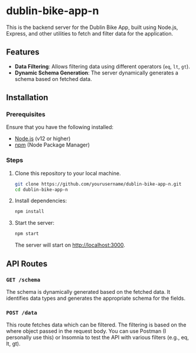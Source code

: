 # dublin-bike-app-n
 
This is the backend server for the Dublin Bike App, built using Node.js, Express, and other utilities to fetch and filter data for the application.

## Features

- **Data Filtering**: Allows filtering data using different operators (`eq`, `lt`, `gt`).
- **Dynamic Schema Generation**: The server dynamically generates a schema based on fetched data.


## Installation

### Prerequisites

Ensure that you have the following installed:

- [Node.js](https://nodejs.org/) (v12 or higher)
- [npm](https://www.npmjs.com/) (Node Package Manager)

### Steps

1. Clone this repository to your local machine.

    ```bash
    git clone https://github.com/yourusername/dublin-bike-app-n.git
    cd dublin-bike-app-n
    ```

2. Install dependencies:

    ```bash
    npm install
    ```

3. Start the server:

    ```bash
    npm start
    ```

    The server will start on [http://localhost:3000](http://localhost:3000).

## API Routes

### `GET /schema`

The schema is dynamically generated based on the fetched data. It identifies data types and generates the appropriate schema for the fields.


### `POST /data`

This route fetches data which can be filtered.  The filtering is based on the where object passed in the request body. You can use Postman (I personally use this) or Insomnia to test the API with various filters (e.g., eq, lt, gt).

